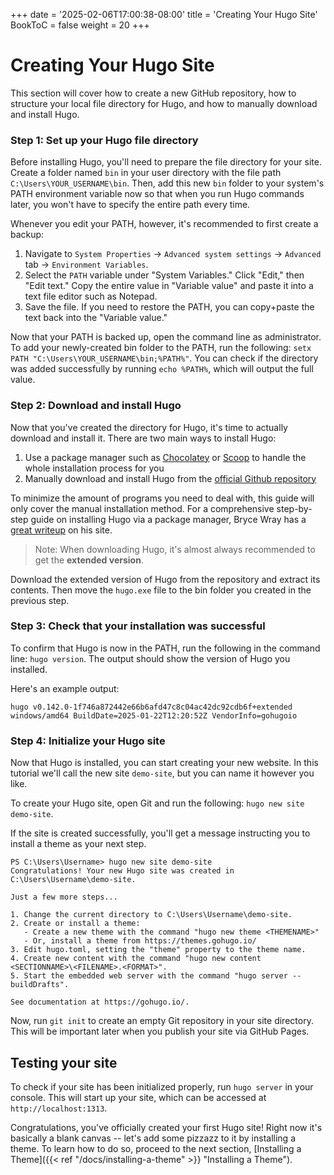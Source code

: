 +++
date = '2025-02-06T17:00:38-08:00'
title = 'Creating Your Hugo Site'
BookToC = false
weight = 20
+++
# Creating Your Hugo Site

This section will cover how to create a new GitHub repository, how to structure your local file directory for Hugo, and how to manually download and install Hugo.

### Step 1: Set up your Hugo file directory

Before installing Hugo, you'll need to prepare the file directory for your site. Create a folder named `bin` in your user directory with the file path `C:\Users\YOUR_USERNAME\bin`. Then, add this new `bin` folder to your system's PATH environment variable now so that when you run Hugo commands later, you won't have to specify the entire path every time.

Whenever you edit your PATH, however, it's recommended to first create a backup:

 1. Navigate to `System Properties` -> `Advanced system settings` -> `Advanced` tab -> `Environment Variables`.
 2. Select the `PATH` variable under "System Variables." Click "Edit," then "Edit text." Copy the entire value in "Variable value" and paste it into a text file editor such as Notepad.
 3. Save the file. If you need to restore the PATH, you can copy+paste the text back into the "Variable value."

 Now that your PATH is backed up, open the command line as administrator. To add your newly-created bin folder to the PATH, run the following: 
 `setx PATH "C:\Users\YOUR_USERNAME\bin;%PATH%"`. You can check if the directory was added successfully by running `echo %PATH%`, which will output the full value.

### Step 2: Download and install Hugo

Now that you've created the directory for Hugo, it's time to actually download and install it. There are two main ways to install Hugo:

 1. Use a package manager such as [Chocolatey](https://chocolatey.org/) or [Scoop](https://scoop.sh/) to handle the whole installation process for you
 2. Manually download and install Hugo from the [official Github repository](https://github.com/gohugoio/hugo/releases/tag/v0.142.0)
 
 To minimize the amount of programs you need to deal with, this guide will only cover the manual installation method. For a comprehensive step-by-step guide on installing Hugo via a package manager, Bryce Wray has a [great writeup](https://www.brycewray.com/posts/2022/07/really-getting-started-hugo/) on his site.

> Note: When downloading Hugo, it's almost always recommended to get the **extended version**.

Download the extended version of Hugo from the repository and extract its contents. Then move the `hugo.exe` file to the bin folder you created in the previous step.

### Step 3: Check that your installation was successful

To confirm that Hugo is now in the PATH, run the following in the command line: `hugo version`. The output should show the version of Hugo you installed.

Here's an example output:

```pseudo
hugo v0.142.0-1f746a872442e66b6afd47c8c04ac42dc92cdb6f+extended windows/amd64 BuildDate=2025-01-22T12:20:52Z VendorInfo=gohugoio
```

### Step 4: Initialize your Hugo site

Now that Hugo is installed, you can start creating your new website. In this tutorial we'll call the new site `demo-site`, but you can name it however you like.

To create your Hugo site, open Git and run the following: `hugo new site demo-site`.

If the site is created successfully, you'll get a message instructing you to install a theme as your next step.

```pseudo
PS C:\Users\Username> hugo new site demo-site
Congratulations! Your new Hugo site was created in C:\Users\Username\demo-site.

Just a few more steps...

1. Change the current directory to C:\Users\Username\demo-site.
2. Create or install a theme:
   - Create a new theme with the command "hugo new theme <THEMENAME>"
   - Or, install a theme from https://themes.gohugo.io/
3. Edit hugo.toml, setting the "theme" property to the theme name.
4. Create new content with the command "hugo new content <SECTIONNAME>\<FILENAME>.<FORMAT>".
5. Start the embedded web server with the command "hugo server --buildDrafts".

See documentation at https://gohugo.io/.
```

Now, run `git init` to create an empty Git repository in your site directory. This will be important later when you publish your site via GitHub Pages.

## Testing your site

To check if your site has been initialized properly, run `hugo server` in your console. This will start up your site, which can be accessed at `http://localhost:1313`.

Congratulations, you've officially created your first Hugo site! Right now it's basically a blank canvas -- let's add some pizzazz to it by installing a theme. To learn how to do so, proceed to the next section, [Installing a Theme]({{< ref "/docs/installing-a-theme" >}} "Installing a Theme").
